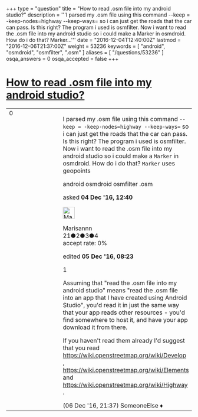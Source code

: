 +++
type = "question"
title = "How to read .osm file into my android studio?"
description = '''I parsed my .osm file using this command --keep = -keep-nodes=highway --keep-ways= so i can just get the roads that the car can pass. Is this right? The program i used is osmfilter. Now i want to read the .osm file into my android studio so i could make a Marker in osmdroid. How do i do that? Marker...'''
date = "2016-12-04T12:40:00Z"
lastmod = "2016-12-06T21:37:00Z"
weight = 53236
keywords = [ "android", "osmdroid", "osmfilter", ".osm" ]
aliases = [ "/questions/53236" ]
osqa_answers = 0
osqa_accepted = false
+++

<div class="headNormal">

# [How to read .osm file into my android studio?](/questions/53236/how-to-read-osm-file-into-my-android-studio)

</div>

<div id="main-body">

<div id="askform">

<table id="question-table" style="width:100%;">
<colgroup>
<col style="width: 50%" />
<col style="width: 50%" />
</colgroup>
<tbody>
<tr>
<td style="width: 30px; vertical-align: top"><div class="vote-buttons">
<span id="post-53236-upvote" class="ajax-command post-vote up" rel="nofollow" title="I like this post (click again to cancel)"> </span>
<div id="post-53236-score" class="post-score" title="current number of votes">
0
</div>
<span id="post-53236-downvote" class="ajax-command post-vote down" rel="nofollow" title="I dont like this post (click again to cancel)"> </span> <span id="favorite-mark" class="ajax-command favorite-mark" rel="nofollow" title="mark/unmark this question as favorite (click again to cancel)"> </span>
<div id="favorite-count" class="favorite-count">
&#10;</div>
</div></td>
<td><div id="item-right">
<div class="question-body">
<p>I parsed my .osm file using this command <code>--keep = -keep-nodes=highway --keep-ways=</code> so i can just get the roads that the car can pass. Is this right? The program i used is osmfilter. Now i want to read the .osm file into my android studio so i could make a <code>Marker</code> in osmdroid. How do i do that? <code>Marker</code> uses geopoints</p>
</div>
<div id="question-tags" class="tags-container tags">
<span class="post-tag tag-link-android" rel="tag" title="see questions tagged &#39;android&#39;">android</span> <span class="post-tag tag-link-osmdroid" rel="tag" title="see questions tagged &#39;osmdroid&#39;">osmdroid</span> <span class="post-tag tag-link-osmfilter" rel="tag" title="see questions tagged &#39;osmfilter&#39;">osmfilter</span> <span class="post-tag tag-link-.osm" rel="tag" title="see questions tagged &#39;.osm&#39;">.osm</span>
</div>
<div id="question-controls" class="post-controls">
&#10;</div>
<div class="post-update-info-container">
<div class="post-update-info post-update-info-user">
<p>asked <strong>04 Dec '16, 12:40</strong></p>
<img src="https://secure.gravatar.com/avatar/2934739662b710a46fcac3c9e99d5a05?s=32&amp;d=identicon&amp;r=g" class="gravatar" width="32" height="32" alt="Marisannn&#39;s gravatar image" />
<p><span>Marisannn</span><br />
<span class="score" title="21 reputation points">21</span><span title="2 badges"><span class="badge1">●</span><span class="badgecount">2</span></span><span title="3 badges"><span class="silver">●</span><span class="badgecount">3</span></span><span title="4 badges"><span class="bronze">●</span><span class="badgecount">4</span></span><br />
<span class="accept_rate" title="Rate of the user&#39;s accepted answers">accept rate:</span> <span title="Marisannn has no accepted answers">0%</span></p>
</div>
<div class="post-update-info post-update-info-edited">
<p><span> edited <strong>05 Dec '16, 08:23</strong> </span></p>
</div>
</div>
<div id="comments-container-53236" class="comments-container">
<span id="53266"></span>
<div id="comment-53266" class="comment">
<div id="post-53266-score" class="comment-score">
1
</div>
<div class="comment-text">
<p>Assuming that "read the .osm file into my android studio" means "read the .osm file into an app that I have created using Android Studio", you'd read it in just the same way that your app reads other resources - you'd find somewhere to host it, and have your app download it from there.</p>
<p>If you haven't read them already I'd suggest that you read <a href="https://wiki.openstreetmap.org/wiki/Develop">https://wiki.openstreetmap.org/wiki/Develop</a> , <a href="https://wiki.openstreetmap.org/wiki/Elements">https://wiki.openstreetmap.org/wiki/Elements</a> and <a href="https://wiki.openstreetmap.org/wiki/Highway">https://wiki.openstreetmap.org/wiki/Highway</a> .</p>
</div>
<div id="comment-53266-info" class="comment-info">
<span class="comment-age">(06 Dec '16, 21:37)</span> <span class="comment-user userinfo">SomeoneElse ♦</span>
</div>
</div>
</div>
<div id="comment-tools-53236" class="comment-tools">
&#10;</div>
<div class="clear">
&#10;</div>
<div id="comment-53236-form-container" class="comment-form-container">
&#10;</div>
<div class="clear">
&#10;</div>
</div></td>
</tr>
</tbody>
</table>

</div>

</div>

